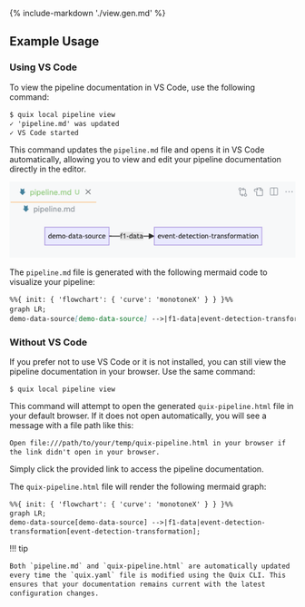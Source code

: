 {% include-markdown './view.gen.md' %}

## Example Usage

### Using VS Code

To view the pipeline documentation in VS Code, use the following command:

```
$ quix local pipeline view
✓ 'pipeline.md' was updated
✓ VS Code started
```

This command updates the `pipeline.md` file and opens it in VS Code automatically, allowing you to view and edit your pipeline documentation directly in the editor.

![VSCode pipeline view](../../../images/cli/vscode-pipeline-view.png)

The `pipeline.md` file is generated with the following mermaid code to visualize your pipeline:

```markdown
%%{ init: { 'flowchart': { 'curve': 'monotoneX' } } }%%
graph LR;
demo-data-source[demo-data-source] -->|f1-data|event-detection-transformation[event-detection-transformation];
```

### Without VS Code

If you prefer not to use VS Code or it is not installed, you can still view the pipeline documentation in your browser. Use the same command:

```
$ quix local pipeline view
```

This command will attempt to open the generated `quix-pipeline.html` file in your default browser. If it does not open automatically, you will see a message with a file path like this:

```
Open file:///path/to/your/temp/quix-pipeline.html in your browser if the link didn't open in your browser.
```

Simply click the provided link to access the pipeline documentation.

The `quix-pipeline.html` file will render the following mermaid graph:

```mermaid
%%{ init: { 'flowchart': { 'curve': 'monotoneX' } } }%%
graph LR;
demo-data-source[demo-data-source] -->|f1-data|event-detection-transformation[event-detection-transformation];
```

!!! tip

    Both `pipeline.md` and `quix-pipeline.html` are automatically updated every time the `quix.yaml` file is modified using the Quix CLI. This ensures that your documentation remains current with the latest configuration changes.
